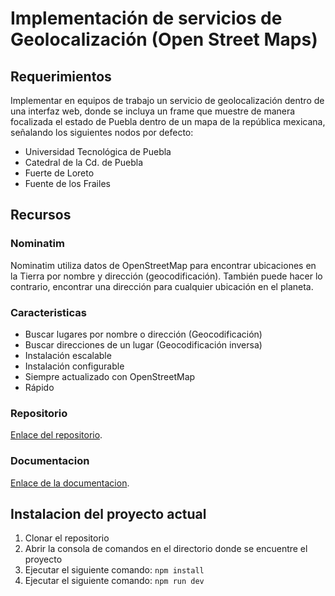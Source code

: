 # Implementación de servicios de Geolocalización (Open Street Maps)

## Requerimientos

Implementar en equipos de trabajo un servicio de geolocalización dentro de una interfaz web, donde se incluya un frame que muestre de manera focalizada el estado de Puebla dentro de un mapa de la república mexicana, señalando los siguientes nodos por defecto:

- Universidad Tecnológica de Puebla
- Catedral de la Cd. de Puebla
- Fuerte de Loreto
- Fuente de los Frailes

## Recursos

### Nominatim

Nominatim utiliza datos de OpenStreetMap para encontrar ubicaciones en la Tierra por nombre y dirección (geocodificación). También puede hacer lo contrario, encontrar una dirección para cualquier ubicación en el planeta.

### Caracteristicas

- Buscar lugares por nombre o dirección (Geocodificación)
- Buscar direcciones de un lugar (Geocodificación inversa)
- Instalación escalable
- Instalación configurable
- Siempre actualizado con OpenStreetMap
- Rápido

### Repositorio

[Enlace del repositorio](https://github.com/osm-search/Nominatim 'Nominatim').

### Documentacion

[Enlace de la documentacion](https://nominatim.org/release-docs/latest/ 'Nominatim').

## Instalacion del proyecto actual

1. Clonar el repositorio
1. Abrir la consola de comandos en el directorio donde se encuentre el proyecto
1. Ejecutar el siguiente comando: `npm install`
1. Ejecutar el siguiente comando: `npm run dev`

<!-- ## Paquete

```bash
  npm install maptalks --save
```

## Para google maps

```bash
  react-geocode
``` -->
